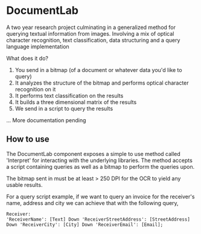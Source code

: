 # DocumentLab
A two year research project culminating in a generalized method for querying textual information from images. Involving a mix of optical character recognition, text classification, data structuring and a query language implementation

What does it do?

1. You send in a bitmap (of a document or whatever data you'd like to query)
2. It analyzes the structure of the bitmap and performs optical character recognition on it
3. It performs text classification on the results
4. It builds a three dimensional matrix of the results
5. We send in a script to query the results

... More documentation pending

## How to use

The DocumentLab component exposes a simple to use method called 'Interpret' for interacting with the underlying libraries. The method accepts a script containing queries as well as a bitmap to perform the queries upon.

The bitmap sent in must be at least > 250 DPI for the OCR to yield any usable results.

For a query script example, if we want to query an invoice for the receiver's name, address and city we can achieve that with the following query,
```
Receiver:
'ReceiverName': [Text] Down 'ReceiverStreetAddress': [StreetAddress] Down 'ReceiverCity': [City] Down 'ReceiverEmail': [Email];
```
